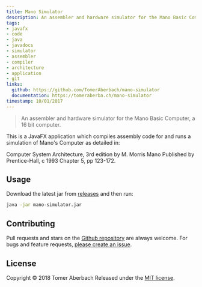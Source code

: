 ```yaml
---
title: Mano Simulator
description: An assembler and hardware simulator for the Mano Basic Computer, a 16 bit computer.
tags:
- javafx
- code
- java
- javadocs
- simulator
- assembler
- compiler
- architecture
- application
- git
links:
  github: https://github.com/TomerAberbach/mano-simulator
  documentation: https://tomeraberba.ch/mano-simulator
timestamp: 10/01/2017
---
```

> An assembler and hardware simulator for the Mano Basic Computer, a 16 bit computer.

This is a JavaFX application which compiles assembly code for and runs a simulation of Mano's Computer as detailed in:

Computer System Architecture, 3rd edition
by M. Morris Mano
Published by Prentice-Hall, c 1993
Chapter 5, pp 123-172.

## Usage

Download the latest jar from [releases](https://github.com/TomerAberbach/mano-simulator/releases) and then run:

```sh
java -jar mano-simulator.jar
```

## Contributing

Pull requests and stars on the [Github repository](https://github.com/TomerAberbach/mano-simulator) are always welcome. For bugs and feature requests, [please create an issue](https://github.com/TomerAberbach/mano-simulator/issues/new).

## License

Copyright © 2018 Tomer Aberbach
Released under the [MIT license](https://github.com/TomerAberbach/mano-simulator/blob/master/LICENSE).